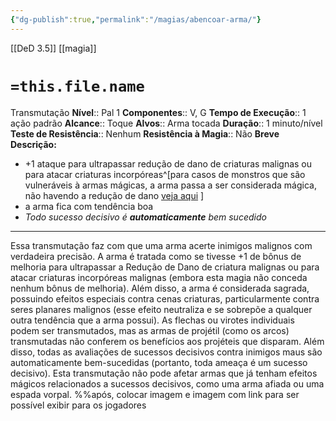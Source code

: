 ```yaml
---
{"dg-publish":true,"permalink":"/magias/abencoar-arma/"}
---
```

[[DeD 3.5]] [[magia]]

# `=this.file.name`

Transmutação
**Nível**:: Pal 1
**Componentes**:: V, G
**Tempo de Execução**:: 1 ação padrão
**Alcance**:: Toque
**Alvos**:: Arma tocada
**Duração**:: 1 minuto/nível
**Teste de Resistência**:: Nenhum
**Resistência à Magia**:: Não
**Breve Descrição:**  
- +1 ataque para ultrapassar redução de dano de criaturas malignas ou para atacar criaturas incorpóreas^[para casos de monstros que são vulneráveis à armas mágicas, a arma passa a ser considerada mágica, não havendo a redução de dano [veja aqui](https://www.d20srd.org/srd/specialAbilities.htm#damageReduction) ]
- a arma fica com tendência boa
- *Todo sucesso decisivo é **automaticamente** bem sucedido*

---

Essa transmutação faz com que uma arma acerte inimigos malignos com verdadeira precisão. A arma é tratada como se tivesse +1 de bônus de melhoria para ultrapassar a Redução de Dano de criatura malignas ou para atacar criaturas incorpóreas malignas (embora esta magia não conceda nenhum bônus de melhoria).
Além disso, a arma é considerada sagrada, possuindo
efeitos especiais contra cenas criaturas, particularmente contra seres planares malignos (esse efeito neutraliza e se sobrepõe a qualquer outra tendência que a arma possui). As flechas ou virotes individuais podem ser transmutados, mas as armas de projétil (como os arcos)
transmutadas não conferem os benefícios aos projéteis que disparam.
Além disso, todas as avaliações de sucessos decisivos contra inimigos maus são automaticamente bem-sucedidas (portanto, toda ameaça é um sucesso decisivo).
Esta transmutação não pode afetar armas que já tenham efeitos mágicos relacionados a sucessos decisivos, como uma arma afiada ou uma espada vorpal.
%%após, colocar imagem e imagem com link para ser possível exibir para os jogadores